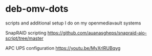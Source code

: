 # deb-omv-dots
scripts and additional setup I do on my openmediavault systems

SnapRAID scripting
https://github.com/auanasgheps/snapraid-aio-script/tree/master

APC UPS configuration
https://youtu.be/MyXrlRUBqyg